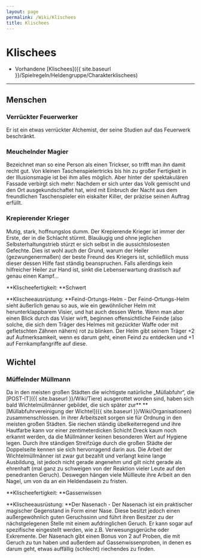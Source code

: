 ```yaml
---
layout: page
permalink: /Wiki/Klischees
title: Klischees
---
```


# Klischees

- Vorhandene [Klischees]({{ site.baseurl }}/Spielregeln/Heldengruppe/Charakterklischees)


***
## Menschen

### Verrückter Feuerwerker

Er ist ein etwas verrückter Alchemist, der seine Studien auf das Feuerwerk beschränkt.

### Meuchelnder Magier

Bezeichnet man so eine Person als einen Trickser, so trifft man ihn damit recht gut. Von kleinen Taschenspielertricks bis hin zu großer Fertigkeit in der Illusionsmagie ist bei ihm alles möglich. Aber hinter der spektakulären Fassade verbirgt sich mehr: Nachdem er sich unter das Volk gemischt und den Ort ausgekundschaftet hat, wird mit Einbruch der Nacht aus dem freundlichen Taschenspieler ein eiskalter Killer, der präzise seinen Auftrag erfüllt.

### Krepierender Krieger

Mutig, stark, hoffnungslos dumm. Der Krepierende Krieger ist immer der Erste, der in die Schlacht stürmt. Blauäugig und ohne jeglichen Selbsterhaltungstrieb stürzt er sich selbst in die aussichtslosesten Gefechte. Dies ist wohl auch der Grund, warum der Heiler (gezwungenermaßen) der beste Freund des Kriegers ist, schließlich muss dieser dessen Hilfe fast ständig beanspruchen. Falls allerdings kein hilfreicher Heiler zur Hand ist, sinkt die Lebenserwartung drastisch auf genau einen Kampf...

**Klischeefertigkeit: **Schwert

**Klischeeausrüstung: **Feind-Ortungs-Helm - Der Feind-Ortungs-Helm sieht äußerlich genau so aus, wie ein gewöhnlicher Helm mit herunterklappbarem Visier, und hat auch dessen Werte. Wenn man aber einen Blick durch das Visier wirft, beginnen offensichtliche Feinde (also solche, die sich dem Träger des Helmes mit gezückter Waffe oder mit gefletschten Zähnen nähern) rot zu blinken. Der Helm gibt seinem Träger +2 auf Aufmerksamkeit, wenn es darum geht, einen Feind zu entdecken und +1 auf Fernkampfangriffe auf diese.

## Wichtel

### Müffelnder Müllmann

Da in den meisten großen Städten die wichtigste natürliche &bdquo;Müllabfuhr&ldquo;, die [POST-IT]({{ site.baseurl }}/Wiki/Tiere) ausgerottet worden sind, haben sich bald Wichtelmüllmänner gebildet, die sich später zur** ** [Müllabfuhrvereinigung der Wichtel]({{ site.baseurl }}/Wiki/Organisationen) zusammenschlossen. In ihrer Arbeitszeit sorgen sie für Ordnung in den meisten großen Städten. Sie riechen ständig übelkeiterregend und ihre Hautfarbe kann vor einer zentimeterdicken Schicht Dreck kaum noch erkannt werden, da die Müllmänner keinen besonderen Wert auf Hygiene legen. Durch ihre ständigen Streifzüge durch die großen Städte der Doppelseite kennen sie sich hervorragend darin aus. Die Arbeit der Wichtelmüllmänner ist zwar gut bezahlt und verlangt keine lange Ausbildung, ist jedoch nicht gerade angenehm und gilt nicht gerade als ehrenhaft (mal ganz zu schweigen von der Reaktion vieler Leute auf den penedranten Geruch). Deswegen hängen viele Müllleute ihre Arbeit an den Nagel, um von da an ein Heldendasein zu fristen.

**Klischeefertigkeit: **Gassenwissen

**Klischeeausrüstung: **Der Nasenach - Der Nasenach ist ein praktischer magischer Gegenstand in Form einer Nase. Diese besitzt jedoch einen außergewöhnlich guten Geruchssinn und führt ihren Besitzer zu der nächstgelegenen Stelle mit einem aufdringlichen Geruch. Er kann sogar auf spezifische eingestellt werden, wie z.B. Verwesungsgerüche oder Exkremente. Der Nasenach gibt einen Bonus von 2 auf Proben, die mit Geruch zu tun haben und außerdem auf Gassenwissenproben, in denen es darum geht, etwas auffällig (schlecht) riechendes zu finden.

